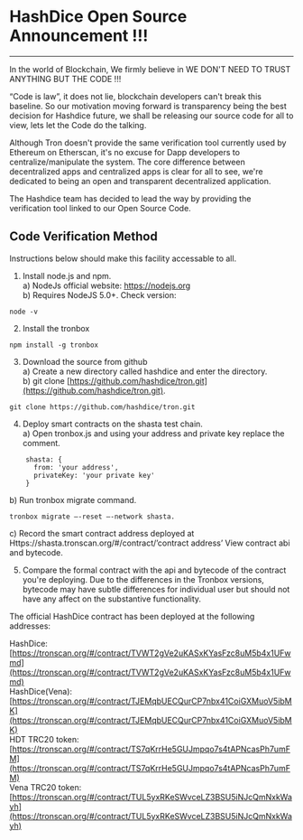 # HashDice Open Source Announcement !!!
------------

In the world of Blockchain, We firmly believe in WE DON'T NEED TO TRUST ANYTHING BUT THE CODE !!!  

“Code is law”, it does not lie, blockchain developers can't break this baseline. So our motivation moving forward is  transparency being the best decision for Hashdice future, we shall be releasing our source code for all to view, lets let the Code do the talking.  

Although Tron doesn't provide the same verification tool currently used by Ethereum on Etherscan, it's no excuse for Dapp developers to centralize/manipulate the system. The core difference between decentralized apps and centralized apps is clear for all to see, we're dedicated to being an open and transparent decentralized application.  

The Hashdice team has decided to lead the way by providing the verification tool linked to our Open Source Code.   

## Code Verification Method
Instructions below should make this facility accessable to all.

1. Install node.js and npm.  
a) NodeJs official website: https://nodejs.org  
b) Requires NodeJS 5.0+. Check version:   
```  
node -v  
```  

2. Install the tronbox  
```  
npm install -g tronbox  
```  

3. Download the source from github  
a) Create a new directory called hashdice and enter the directory.  
b) git clone [https://github.com/hashdice/tron.git](https://github.com/hashdice/tron.git).  
```  
git clone https://github.com/hashdice/tron.git  
```  

4. Deploy smart contracts on the shasta test chain.  
   a) Open tronbox.js and using your address and private key replace the comment.  
```  
    shasta: {  
      from: 'your address',  
      privateKey: 'your private key'
    }
```  
   b) Run tronbox migrate command.  
```  
tronbox migrate –-reset –-network shasta.  
```    
   c) Record the smart contract address deployed at
Https://shasta.tronscan.org/#/contract/’contract address’
View contract abi and bytecode.


5. Compare the formal contract with the api and bytecode of the contract you're deploying. Due to the differences in the Tronbox versions, bytecode may have subtle differences for individual user but should not have any affect on the substantive functionality.  

The official HashDice contract has been deployed at the following addresses:  

HashDice: [https://tronscan.org/#/contract/TVWT2gVe2uKASxKYasFzc8uM5b4x1UFwmd](https://tronscan.org/#/contract/TVWT2gVe2uKASxKYasFzc8uM5b4x1UFwmd)   
HashDice(Vena): [https://tronscan.org/#/contract/TJEMqbUECQurCP7nbx41CoiGXMuoV5ibMK](https://tronscan.org/#/contract/TJEMqbUECQurCP7nbx41CoiGXMuoV5ibMK)  
HDT TRC20 token: [https://tronscan.org/#/contract/TS7qKrrHe5GUJmpqo7s4tAPNcasPh7umFM](https://tronscan.org/#/contract/TS7qKrrHe5GUJmpqo7s4tAPNcasPh7umFM)  
Vena TRC20 token: [https://tronscan.org/#/contract/TUL5yxRKeSWvceLZ3BSU5iNJcQmNxkWayh](https://tronscan.org/#/contract/TUL5yxRKeSWvceLZ3BSU5iNJcQmNxkWayh)   









